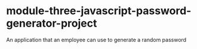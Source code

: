 # module-three-javascript-password-generator-project
An application that an employee can use to generate a random password
